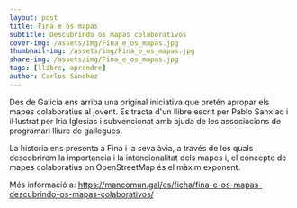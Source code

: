 ```yaml
---
layout: post
title: Fina e os mapas
subtitle: Descubrindo os mapas colaborativos
cover-img: /assets/img/Fina_e_os_mapas.jpg
thumbnail-img: /assets/img/Fina_e_os_mapas.jpg
share-img: /assets/img/Fina_e_os_mapas.jpg
tags: [llibre, aprendre]
author: Carlos Sánchez
---
```


Des de Galicia ens arriba una original iniciativa que pretén apropar els mapes colaboratius al jovent. Es tracta d'un llibre escrit per Pablo Sanxiao i il·lustrat per Iria Iglesias i subvencionat amb ajuda de les associacions de programari lliure de gallegues.

La historia ens presenta a Fina i la seva àvia, a través de les quals descobrirem la importancia i la intencionalitat dels mapes i, el concepte de mapes colaboratius on OpenStreetMap és el màxim exponent.

Més informació a: https://mancomun.gal/es/ficha/fina-e-os-mapas-descubrindo-os-mapas-colaborativos/
